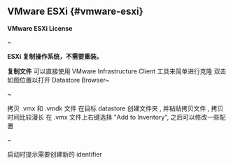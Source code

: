 ## VMware ESXi {#vmware-esxi}

**VMware ESXi License**

~

**ESXi** **复制操作系统，不需要重装。**

**复制文件** 可以直接使用 VMware Infrastructure Client 工具来简单进行克隆 双击如图位置以打开 Datastore Browser~

~

拷贝 .vmx 和 .vmdk 文件 在目标 datastore 创建文件夹 , 并粘贴拷贝文件 , 拷贝时间比较漫长 在 .vmx 文件上右键选择 &quot;Add to Inventory&quot;, 之后可以修改一些配置

~

启动时提示需要创建新的 identifier